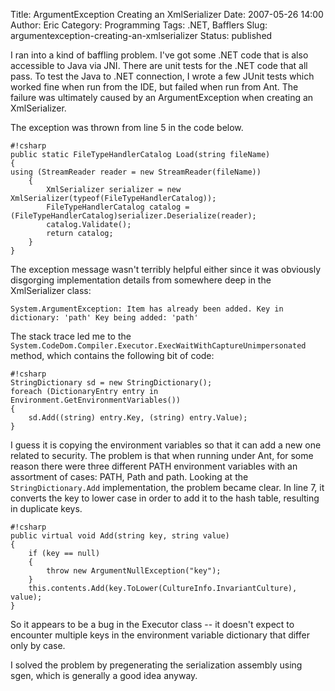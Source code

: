 Title: ArgumentException Creating an XmlSerializer
Date: 2007-05-26 14:00
Author: Eric
Category: Programming
Tags: .NET, Bafflers
Slug: argumentexception-creating-an-xmlserializer
Status: published

I ran into a kind of baffling problem. I've got some .NET code that is
also accessible to Java via JNI. There are unit tests for the .NET code
that all pass. To test the Java to .NET connection, I wrote a few JUnit
tests which worked fine when run from the IDE, but failed when run from
Ant. The failure was ultimately caused by an ArgumentException when
creating an XmlSerializer.

<!--more-->

The exception was thrown from line 5 in the code below.

    #!csharp
    public static FileTypeHandlerCatalog Load(string fileName) 
    { 
    using (StreamReader reader = new StreamReader(fileName)) 
        {         
            XmlSerializer serializer = new XmlSerializer(typeof(FileTypeHandlerCatalog));
            FileTypeHandlerCatalog catalog = (FileTypeHandlerCatalog)serializer.Deserialize(reader); 
            catalog.Validate(); 
            return catalog; 
        } 
    }

The exception message wasn't terribly helpful either since it was
obviously disgorging implementation details from somewhere deep in the
XmlSerializer class:

`System.ArgumentException: Item has already been added. Key in dictionary: 'path' Key being added: 'path'`

The stack trace led me to the
`System.CodeDom.Compiler.Executor.ExecWaitWithCaptureUnimpersonated`
method, which contains the following bit of code:

    #!csharp
    StringDictionary sd = new StringDictionary(); 
    foreach (DictionaryEntry entry in Environment.GetEnvironmentVariables()) 
    { 
        sd.Add((string) entry.Key, (string) entry.Value);
    }

I guess it is copying the environment variables so that it can add a new
one related to security. The problem is that when running under Ant, for
some reason there were three different PATH environment variables with
an assortment of cases: PATH, Path and path. Looking at the
`StringDictionary.Add` implementation, the problem became clear. In line
7, it converts the key to lower case in order to add it to the hash
table, resulting in duplicate keys.

    #!csharp
    public virtual void Add(string key, string value) 
    { 
        if (key == null) 
        { 
            throw new ArgumentNullException("key"); 
        }     
        this.contents.Add(key.ToLower(CultureInfo.InvariantCulture), value); 
    }

So it appears to be a bug in the Executor class -- it doesn't expect to
encounter multiple keys in the environment variable dictionary that
differ only by case.

I solved the problem by pregenerating the serialization assembly using
sgen, which is generally a good idea anyway.
